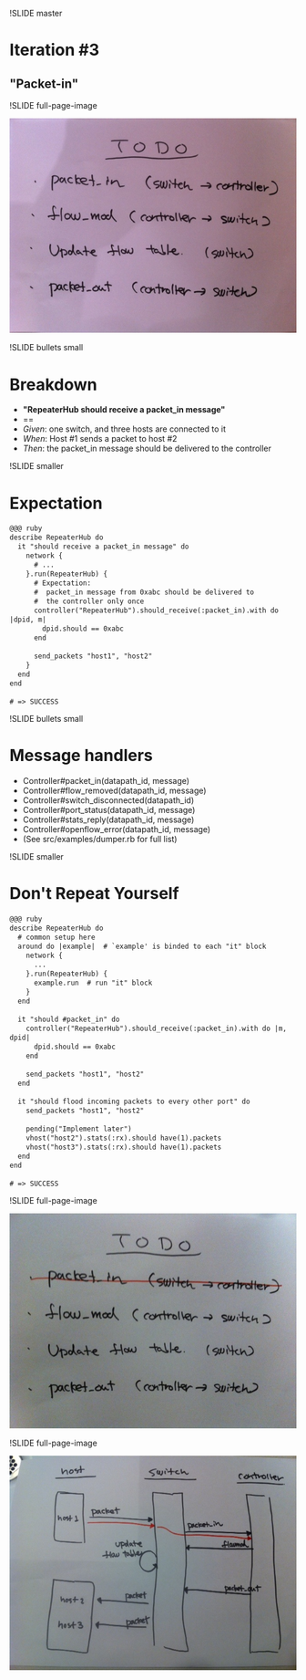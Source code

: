 !SLIDE master
# Iteration #3 #################################################################
## "Packet-in"


!SLIDE full-page-image

![TODO](todo.jpg "TODO")


!SLIDE bullets small
# Breakdown ####################################################################

* <b>"RepeaterHub should receive a packet_in message"</b>
* ==
* <i>Given</i>: one switch, and three hosts are connected to it
* <i>When</i>: Host #1 sends a packet to host #2
* <i>Then</i>: the packet_in message should be delivered to the controller


!SLIDE smaller
# Expectation ##################################################################

	@@@ ruby
	describe RepeaterHub do
	  it "should receive a packet_in message" do
	    network {
	      # ...
	    }.run(RepeaterHub) {
	      # Expectation:
	      #  packet_in message from 0xabc should be delivered to
	      #  the controller only once
	      controller("RepeaterHub").should_receive(:packet_in).with do |dpid, m|
	        dpid.should == 0xabc
	      end

	      send_packets "host1", "host2"
	    }
	  end
	end
	
	# => SUCCESS


!SLIDE bullets small
# Message handlers ############################################################

* Controller#packet_in(datapath_id, message)
* Controller#flow_removed(datapath_id, message)
* Controller#switch_disconnected(datapath_id)
* Controller#port_status(datapath_id, message)
* Controller#stats_reply(datapath_id, message)
* Controller#openflow_error(datapath_id, message)
* (See src/examples/dumper.rb for full list)


!SLIDE smaller
# Don't Repeat Yourself ########################################################

	@@@ ruby
	describe RepeaterHub do
	  # common setup here
	  around do |example|  # `example' is binded to each "it" block
	    network {
	      ...
	    }.run(RepeaterHub) {
	      example.run  # run "it" block
	    }
	  end
	
	  it "should #packet_in" do
	    controller("RepeaterHub").should_receive(:packet_in).with do |m, dpid|
	      dpid.should == 0xabc
	    end
	
	    send_packets "host1", "host2"
	  end
	
	  it "should flood incoming packets to every other port" do
	    send_packets "host1", "host2"
	
	    pending("Implement later")
	    vhost("host2").stats(:rx).should have(1).packets
	    vhost("host3").stats(:rx).should have(1).packets
	  end
	end
		
	# => SUCCESS


!SLIDE full-page-image

![TODO](todo1.jpg "TODO")


!SLIDE full-page-image

![シーケンス図](sequence.jpg "シーケンス図")
